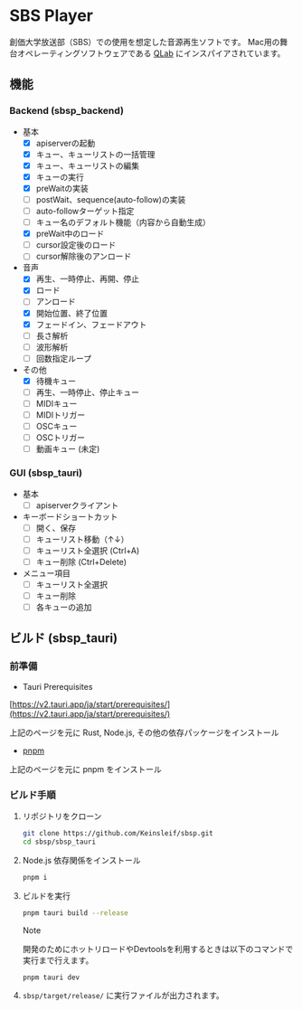 # SBS Player

創価大学放送部（SBS）での使用を想定した音源再生ソフトです。
Mac用の舞台オペレーティングソフトウェアである [QLab](https://qlab.app/) にインスパイアされています。

## 機能

### Backend (sbsp_backend)

- 基本
  - [x] apiserverの起動
  - [x] キュー、キューリストの一括管理
  - [x] キュー、キューリストの編集
  - [x] キューの実行
  - [x] preWaitの実装
  - [ ] postWait、sequence(auto-follow)の実装
  - [ ] auto-followターゲット指定
  - [ ] キュー名のデフォルト機能（内容から自動生成）
  - [x] preWait中のロード
  - [ ] cursor設定後のロード
  - [ ] cursor解除後のアンロード
- 音声
  - [x] 再生、一時停止、再開、停止
  - [x] ロード
  - [ ] アンロード
  - [x] 開始位置、終了位置
  - [x] フェードイン、フェードアウト
  - [ ] 長さ解析
  - [ ] 波形解析
  - [ ] 回数指定ループ
- その他
  - [x] 待機キュー
  - [ ] 再生、一時停止、停止キュー
  - [ ] MIDIキュー
  - [ ] MIDIトリガー
  - [ ] OSCキュー
  - [ ] OSCトリガー
  - [ ] 動画キュー (未定)

### GUI (sbsp_tauri)

- 基本
  - [ ] apiserverクライアント
- キーボードショートカット
  - [ ] 開く、保存
  - [ ] キューリスト移動（↑↓）
  - [ ] キューリスト全選択 (Ctrl+A)
  - [ ] キュー削除 (Ctrl+Delete)
- メニュー項目
  - [ ] キューリスト全選択
  - [ ] キュー削除
  - [ ] 各キューの追加

## ビルド (sbsp_tauri)

### 前準備

- Tauri Prerequisites

[https://v2.tauri.app/ja/start/prerequisites/](https://v2.tauri.app/ja/start/prerequisites/)

上記のページを元に Rust, Node.js, その他の依存パッケージをインストール

- [pnpm](https://pnpm.io/ja/installation)

上記のページを元に pnpm をインストール

### ビルド手順

1. リポジトリをクローン

    ```bash
    git clone https://github.com/Keinsleif/sbsp.git
    cd sbsp/sbsp_tauri
    ```

2. Node.js 依存関係をインストール

    ```bash
    pnpm i
    ```

3. ビルドを実行

    ```bash
    pnpm tauri build --release
    ```

    > [!NOTE]
    > 開発のためにホットリロードやDevtoolsを利用するときは以下のコマンドで実行まで行えます。
    >
    > ```bash
    > pnpm tauri dev
    > ```

4. `sbsp/target/release/` に実行ファイルが出力されます。
